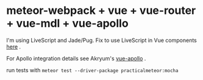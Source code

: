 # meteor-webpack + vue + vue-router + vue-mdl + vue-apollo

I'm using LiveScript and Jade/Pug.
Fix to use LiveScript in Vue components [here](https://github.com/vuejs/vue-loader/pull/289) .

For Apollo integration details see Akryum's [vue-apollo](https://github.com/Akryum/meteor-vue-component/tree/master/packages/vue-apollo) .

run tests with `meteor test --driver-package practicalmeteor:mocha`
